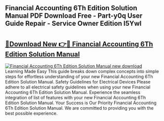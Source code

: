 ## Financial Accounting 6Th Edition Solution Manual PDF Download Free - Part-y0q User Guide Repair - Service Owner Edition I5Ywl

# <h2><a href="http://bc64575.oget.top/?id=Financial+Accounting+6Th+Edition+Solution+Manual">🔗Download New 👉🔴 Financial Accounting 6Th Edition Solution Manual</a></h2>

[![Financial Accounting 6Th Edition Solution Manual new download](https://i.imgur.com/5g1atiW.png)](http://bc64575.oget.top/?id=Financial+Accounting+6Th+Edition+Solution+Manual)
Learning Made Easy This guide breaks down complex concepts into simple steps for effortless understanding of your new Financial Accounting 6Th Edition Solution Manual. Safety Guidelines for Electrical Devices Please adhere to all electrical safety guidelines when using your new Financial Accounting 6Th Edition Solution Manual. Experience the seamless integration of list of features with your new Financial Accounting 6Th Edition Solution Manual. Your Success is Our Priority Financial Accounting 6Th Edition Solution Manual. We are committed to providing you with the best possible experience.

